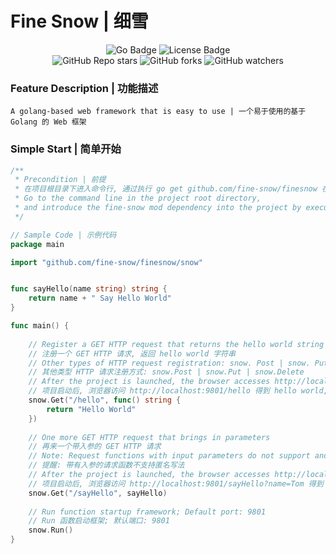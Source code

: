# Fine Snow | 细雪
<div align="center">
    <img alt="Go Badge" src="https://img.shields.io/badge/Go-2b7d9c?logo=go&logoColor=fff&style=flat"/>
    <img alt="License Badge" src="https://img.shields.io/github/license/fine-snow/finesnow"/>
</div>
<div align="center">
    <img alt="GitHub Repo stars" src="https://img.shields.io/github/stars/fine-snow/finesnow?style=social">
    <img alt="GitHub forks" src="https://img.shields.io/github/forks/fine-snow/finesnow?style=social">
    <img alt="GitHub watchers" src="https://img.shields.io/github/watchers/fine-snow/finesnow?style=social">
</div>

### Feature Description | 功能描述
```text
A golang-based web framework that is easy to use | 一个易于使用的基于 Golang 的 Web 框架
```
### Simple Start | 简单开始
```go
/**
 * Precondition | 前提
 * 在项目根目录下进入命令行, 通过执行 go get github.com/fine-snow/finesnow 在项目中引入 fine-snow 的 mod 依赖
 * Go to the command line in the project root directory,
 * and introduce the fine-snow mod dependency into the project by executing 'go get github.com/fine-snow/finesnow'.
 */

// Sample Code | 示例代码
package main

import "github.com/fine-snow/finesnow/snow"


func sayHello(name string) string {
	return name + " Say Hello World"
}

func main() {
	
	// Register a GET HTTP request that returns the hello world string
	// 注册一个 GET HTTP 请求, 返回 hello world 字符串
	// Other types of HTTP request registration: snow. Post | snow. Put | snow. Delete
	// 其他类型 HTTP 请求注册方式: snow.Post | snow.Put | snow.Delete
	// After the project is launched, the browser accesses http://localhost:9801/hello to get hello world, and a simple get request is implemented
	// 项目启动后, 浏览器访问 http://localhost:9801/hello 得到 hello world, 一个简单的 GET HTTP 请求就实现了
	snow.Get("/hello", func() string {
		return "Hello World"
	})
	
	// One more GET HTTP request that brings in parameters
	// 再来一个带入参的 GET HTTP 请求
	// Note: Request functions with input parameters do not support anonymous writing
	// 提醒: 带有入参的请求函数不支持匿名写法
	// After the project is launched, the browser accesses http://localhost:9801/sayHello?name=Tom to get Tom Say Hello World, and a GET HTTP request that brings in parameters is implemented
	// 项目启动后, 浏览器访问 http://localhost:9801/sayHello?name=Tom 得到 Tom Say Hello World, 一个带入参的 GET HTTP 请求就实现了
	snow.Get("/sayHello", sayHello)
	
	// Run function startup framework; Default port: 9801
	// Run 函数启动框架; 默认端口: 9801
	snow.Run()
}
```